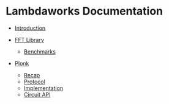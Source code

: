 # Lambdaworks Documentation

- [Introduction](./introduction.md)

- [FFT Library]()
  - [Benchmarks](./fft/benchmarks.md)

- [Plonk]()
  - [Recap](./plonk/recap.md)
  - [Protocol](./plonk/protocol.md)
  - [Implementation](./plonk/implementation.md)
  - [Circuit API](./plonk/constraint_system.md)
